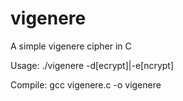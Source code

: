 vigenere
========

A simple vigenere cipher in C

Usage:
	./vigenere -d[ecrypt]|-e[ncrypt] <Key> <Message>
	
Compile:
	gcc vigenere.c -o vigenere
